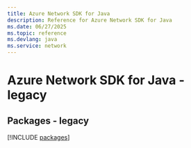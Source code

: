 ```yaml
---
title: Azure Network SDK for Java
description: Reference for Azure Network SDK for Java
ms.date: 06/27/2025
ms.topic: reference
ms.devlang: java
ms.service: network
---
```

# Azure Network SDK for Java - legacy
## Packages - legacy
[!INCLUDE [packages](network-index.md)]